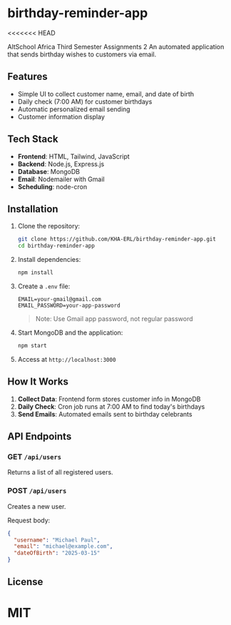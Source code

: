 # birthday-reminder-app
<<<<<<< HEAD

AltSchool Africa Third Semester Assignments 2
An automated application that sends birthday wishes to customers via email.

## Features

- Simple UI to collect customer name, email, and date of birth
- Daily check (7:00 AM) for customer birthdays
- Automatic personalized email sending
- Customer information display

## Tech Stack

- **Frontend**: HTML, Tailwind, JavaScript
- **Backend**: Node.js, Express.js
- **Database**: MongoDB
- **Email**: Nodemailer with Gmail
- **Scheduling**: node-cron

## Installation

1. Clone the repository:

   ```bash
   git clone https://github.com/KHA-ERL/birthday-reminder-app.git
   cd birthday-reminder-app
   ```

2. Install dependencies:

   ```bash
   npm install
   ```

3. Create a `.env` file:

   ```
   EMAIL=your-gmail@gmail.com
   EMAIL_PASSWORD=your-app-password
   ```

   > Note: Use Gmail app password, not regular password

4. Start MongoDB and the application:

   ```bash
   npm start
   ```

5. Access at `http://localhost:3000`

## How It Works

1. **Collect Data**: Frontend form stores customer info in MongoDB
2. **Daily Check**: Cron job runs at 7:00 AM to find today's birthdays
3. **Send Emails**: Automated emails sent to birthday celebrants

## API Endpoints

### GET `/api/users`

Returns a list of all registered users.

### POST `/api/users`

Creates a new user.

Request body:

```json
{
  "username": "Michael Paul",
  "email": "michael@example.com",
  "dateOfBirth": "2025-03-15"
}
```

## License

MIT
=======
